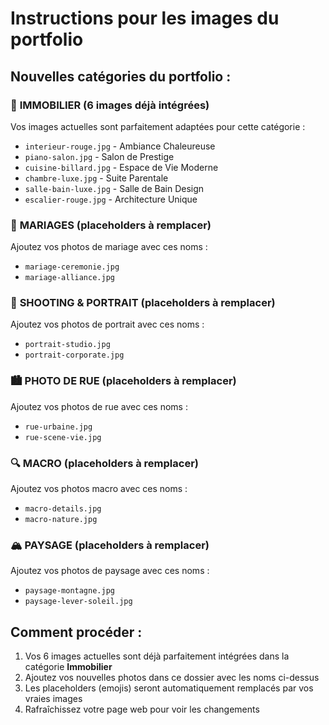 # Instructions pour les images du portfolio

## Nouvelles catégories du portfolio :

### 📸 **IMMOBILIER** (6 images déjà intégrées)
Vos images actuelles sont parfaitement adaptées pour cette catégorie :
- `interieur-rouge.jpg` - Ambiance Chaleureuse
- `piano-salon.jpg` - Salon de Prestige  
- `cuisine-billard.jpg` - Espace de Vie Moderne
- `chambre-luxe.jpg` - Suite Parentale
- `salle-bain-luxe.jpg` - Salle de Bain Design
- `escalier-rouge.jpg` - Architecture Unique

### 💒 **MARIAGES** (placeholders à remplacer)
Ajoutez vos photos de mariage avec ces noms :
- `mariage-ceremonie.jpg`
- `mariage-alliance.jpg`

### 👤 **SHOOTING & PORTRAIT** (placeholders à remplacer)
Ajoutez vos photos de portrait avec ces noms :
- `portrait-studio.jpg`
- `portrait-corporate.jpg`

### 🏙️ **PHOTO DE RUE** (placeholders à remplacer)
Ajoutez vos photos de rue avec ces noms :
- `rue-urbaine.jpg`
- `rue-scene-vie.jpg`

### 🔍 **MACRO** (placeholders à remplacer)
Ajoutez vos photos macro avec ces noms :
- `macro-details.jpg`
- `macro-nature.jpg`

### 🏔️ **PAYSAGE** (placeholders à remplacer)
Ajoutez vos photos de paysage avec ces noms :
- `paysage-montagne.jpg`
- `paysage-lever-soleil.jpg`

## Comment procéder :
1. Vos 6 images actuelles sont déjà parfaitement intégrées dans la catégorie **Immobilier**
2. Ajoutez vos nouvelles photos dans ce dossier avec les noms ci-dessus
3. Les placeholders (emojis) seront automatiquement remplacés par vos vraies images
4. Rafraîchissez votre page web pour voir les changements